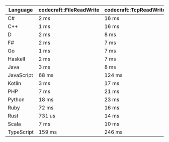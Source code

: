 | Language | codecraft::FileReadWrite | codecraft::TcpReadWrite | example::FileReadWrite | example::TcpReadWrite |
| - | --- | --- | --- | --- |
| C# | 2 ms | 16 ms | 1 ms | 249 us |
| C++ | 1 ms | 16 ms | 432 us | 114 us |
| D | 2 ms | 8 ms | 675 us | 173 us |
| F# | 2 ms | 7 ms | 1 ms | 468 us |
| Go | 1 ms | 7 ms | 603 us | 128 us |
| Haskell | 2 ms | 7 ms | 1 ms | 141 us |
| Java | 3 ms | 8 ms | 1 ms | 482 us |
| JavaScript | 68 ms | 124 ms | 2 ms | 1 ms |
| Kotlin | 3 ms | 17 ms | 1 ms | 387 us |
| PHP | 7 ms | 21 ms | 956 us | 296 us |
| Python | 18 ms | 23 ms | 1 ms | 332 us |
| Ruby | 72 ms | 16 ms | 2 ms | 8 ms |
| Rust | 731 us | 14 ms | 490 us | 124 us |
| Scala | 7 ms | 10 ms | 5 ms | 1 ms |
| TypeScript | 159 ms | 246 ms | 3 ms | 2 ms |